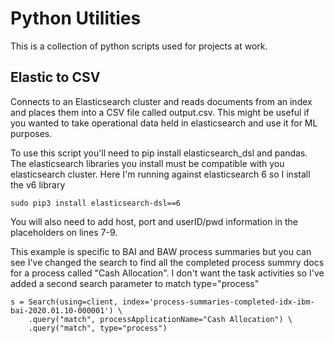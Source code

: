 # Python Utilities
This is a collection of python scripts used for projects at work.

## Elastic to CSV
Connects to an Elasticsearch cluster and reads documents from an index and places them into a CSV file called output.csv. This might be useful if you wanted to take operational data held in elasticsearch and use it for ML purposes.

To use this script you'll need to pip install elasticsearch_dsl and pandas. The elasticsearch libraries you install must be compatible with you elasticsearch cluster. Here I'm running against elasticsearch 6 so I install the v6 library

```
sudo pip3 install elasticsearch-dsl==6
```

You will also need to add host, port and userID/pwd information in the placeholders on lines 7-9.

This example is specific to BAI and BAW process summaries but you can see I've changed the search to find all the completed process summry docs for a process called "Cash Allocation". I don't want the task activities so I've added a second search parameter to match type="process"

```
s = Search(using=client, index='process-summaries-completed-idx-ibm-bai-2020.01.10-000001') \
    .query("match", processApplicationName="Cash Allocation") \
    .query("match", type="process")
```


